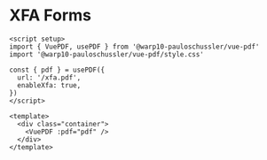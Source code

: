 # XFA Forms

```vue
<script setup>
import { VuePDF, usePDF } from '@warp10-pauloschussler/vue-pdf'
import '@warp10-pauloschussler/vue-pdf/style.css'

const { pdf } = usePDF({
  url: '/xfa.pdf',
  enableXfa: true,
})
</script>

<template>
  <div class="container">
    <VuePDF :pdf="pdf" />
  </div>
</template>
```
<ClientOnly>
  <XFALayer />
</ClientOnly>
